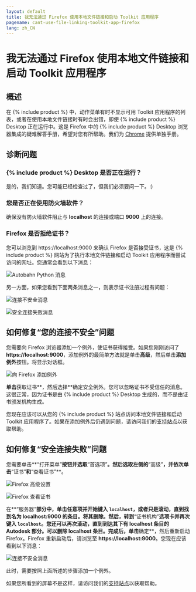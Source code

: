 ```yaml
---
layout: default
title: 我无法通过 Firefox 使用本地文件链接和启动 Toolkit 应用程序
pagename: cant-use-file-linking-toolkit-app-firefox
lang: zh_CN
---
```


# 我无法通过 Firefox 使用本地文件链接和启动 Toolkit 应用程序

## 概述

在 {% include product %} 中，动作菜单有时不显示可用 Toolkit 应用程序的列表，或者在使用本地文件链接时有时会出错，即使 {% include product %} Desktop 正在运行中。这是 Firefox 中的 {% include product %} Desktop 浏览器集成的疑难解答手册，希望对您有所帮助。我们为 [Chrome](./cant-use-file-linking-toolkit-app-chrome.md) 提供单独手册。

## 诊断问题

### {% include product %} Desktop 是否正在运行？

是的，我们知道。您可能已经检查过了，但我们必须要问一下。:)

### 您是否正在使用防火墙软件？

确保没有防火墙软件阻止与 **localhost** 的连接或端口 **9000** 上的连接。

### Firefox 是否拒绝证书？

您可以浏览到 https://localhost:9000 来确认 Firefox 是否接受证书，这是 {% include product %} 网站为了执行本地文件链接和启动 Toolkit 应用程序而尝试访问的网址。您通常会看到以下消息：

![Autobahn Python 消息](images/autobahn-python.png)

另一方面，如果您看到下面两条消息之一，则表示证书注册过程有问题：

![连接不安全消息](images/connection-is-not-secure.png)

![安全连接失败消息](images/connection-failed.png)

## 如何修复“您的连接不安全”问题

您需要向 Firefox 浏览器添加一个例外，使证书获得接受。如果您刚刚访问了 **https://localhost:9000**，添加例外的最简单方法就是单击**高级**，然后单击**添加例外**按钮。将显示对话框。

![向 Firefox 添加例外](images/add-exception-firefox.png)

**单击**获取证书**，然后选择**确定安全例外。您可以忽略证书不受信任的消息。这很正常，因为证书是由 {% include product %} Desktop 生成的，而不是由证书颁发机构生成。

您现在应该可以从您的 {% include product %} 站点访问本地文件链接和启动 Toolkit 应用程序了。如果在添加例外后仍遇到问题，请访问我们的[支持站点](https://knowledge.autodesk.com/zh-hans/contact-support)以获取帮助。

## 如何修复“安全连接失败”问题

您需要单击**“打开菜单”**按钮并选取**“首选项”**。然后选取左侧的**“高级”**，并依次单击**“证书”**和**“查看证书”**。

![Firefox 高级设置](images/firefox-advanced-settings.png)

![Firefox 查看证书](images/firefox-view-certificates.png)

在**“服务器”**部分中，单击任意项并开始键入 `localhost`，或者只是滚动，直到找到名为 **localhost:9000** 的条目。将其删除。然后，转到**“证书机构”**选项卡并再次键入 `localhost`。您还可以再次滚动，直到到达其下有 **localhost** 条目的 **Autodesk** 部分。可以删除 **localhost** 条目。完成后，单击**确定**，然后重新启动 Firefox。Firefox 重新启动后，请浏览至 **https://localhost:9000**。您现在应该看到以下消息：

![连接不安全消息](images/connection-is-not-secure.png)

此时，需要按照上面所述的步骤添加一个例外。

如果您所看到的屏幕不是这样，请访问我们的[支持站点](https://knowledge.autodesk.com/zh-hans/contact-support)以获取帮助。
